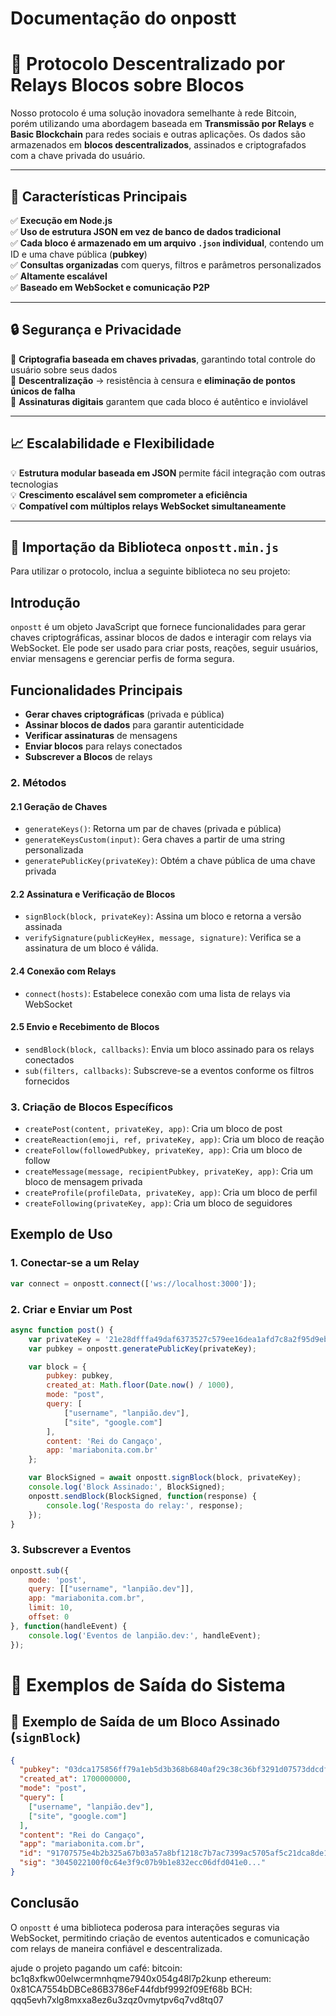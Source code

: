 # Documentação do onpostt
# 📌 Protocolo Descentralizado por Relays Blocos sobre Blocos

Nosso protocolo é uma solução inovadora semelhante à rede Bitcoin, porém utilizando uma abordagem baseada em **Transmissão por Relays** e **Basic Blockchain** para redes sociais e outras aplicações. Os dados são armazenados em **blocos descentralizados**, assinados e criptografados com a chave privada do usuário.

---

## 🔹 Características Principais
✅ **Execução em Node.js**  
✅ **Uso de estrutura JSON em vez de banco de dados tradicional**  
✅ **Cada bloco é armazenado em um arquivo `.json` individual**, contendo um ID e uma chave pública (**pubkey**)  
✅ **Consultas organizadas** com querys, filtros e parâmetros personalizados  
✅ **Altamente escalável**  
✅ **Baseado em WebSocket e comunicação P2P**  

---

## 🔒 Segurança e Privacidade

🔹 **Criptografia baseada em chaves privadas**, garantindo total controle do usuário sobre seus dados  
🔹 **Descentralização** → resistência à censura e **eliminação de pontos únicos de falha**  
🔹 **Assinaturas digitais** garantem que cada bloco é autêntico e inviolável  

---

## 📈 Escalabilidade e Flexibilidade

💡 **Estrutura modular baseada em JSON** permite fácil integração com outras tecnologias  
💡 **Crescimento escalável sem comprometer a eficiência**  
💡 **Compatível com múltiplos relays WebSocket simultaneamente**  

---

## 🔗 Importação da Biblioteca `onpostt.min.js`

Para utilizar o protocolo, inclua a seguinte biblioteca no seu projeto:

<script src="onpostt.min.js"></script>

## Introdução

`onpostt` é um objeto JavaScript que fornece funcionalidades para gerar chaves criptográficas, assinar blocos de dados e interagir com relays via WebSocket. Ele pode ser usado para criar posts, reações, seguir usuários, enviar mensagens e gerenciar perfis de forma segura.

## Funcionalidades Principais

- **Gerar chaves criptográficas** (privada e pública)
- **Assinar blocos de dados** para garantir autenticidade
- **Verificar assinaturas** de mensagens
- **Enviar blocos** para relays conectados
- **Subscrever a Blocos** de relays


### 2. Métodos

#### 2.1 Geração de Chaves

- `generateKeys()`: Retorna um par de chaves (privada e pública)
- `generateKeysCustom(input)`: Gera chaves a partir de uma string personalizada
- `generatePublicKey(privateKey)`: Obtém a chave pública de uma chave privada

#### 2.2 Assinatura e Verificação de Blocos

- `signBlock(block, privateKey)`: Assina um bloco e retorna a versão assinada
- `verifySignature(publicKeyHex, message, signature)`: Verifica se a assinatura de um bloco é válida.
#### 2.4 Conexão com Relays

- `connect(hosts)`: Estabelece conexão com uma lista de relays via WebSocket

#### 2.5 Envio e Recebimento de Blocos

- `sendBlock(block, callbacks)`: Envia um bloco assinado para os relays conectados
- `sub(filters, callbacks)`: Subscreve-se a eventos conforme os filtros fornecidos

### 3. Criação de Blocos Específicos

- `createPost(content, privateKey, app)`: Cria um bloco de post
- `createReaction(emoji, ref, privateKey, app)`: Cria um bloco de reação
- `createFollow(followedPubkey, privateKey, app)`: Cria um bloco de follow
- `createMessage(message, recipientPubkey, privateKey, app)`: Cria um bloco de mensagem privada
- `createProfile(profileData, privateKey, app)`: Cria um bloco de perfil
- `createFollowing(privateKey, app)`: Cria um bloco de seguidores

## Exemplo de Uso

### 1. Conectar-se a um Relay

```javascript
var connect = onpostt.connect(['ws://localhost:3000']);
```

### 2. Criar e Enviar um Post

```javascript
async function post() {
    var privateKey = '21e28dfffa49daf6373527c579ee16dea1afd7c8a2f95d9eb2e6aeb0a8d6d3d2';
    var pubkey = onpostt.generatePublicKey(privateKey);  

    var block = {
        pubkey: pubkey,
        created_at: Math.floor(Date.now() / 1000),
        mode: "post",
        query: [
            ["username", "lanpião.dev"],
            ["site", "google.com"]
        ],
        content: 'Rei do Cangaço',
        app: 'mariabonita.com.br'
    };

    var BlockSigned = await onpostt.signBlock(block, privateKey);
    console.log('Block Assinado:', BlockSigned);
    onpostt.sendBlock(BlockSigned, function(response) {
        console.log('Resposta do relay:', response);
    });
}
```

### 3. Subscrever a Eventos

```javascript
onpostt.sub({
    mode: 'post',
    query: [["username", "lanpião.dev"]],
    app: "mariabonita.com.br",
    limit: 10,
    offset: 0
}, function(handleEvent) {
    console.log('Eventos de lanpião.dev:', handleEvent);
});
```

# 🔹 Exemplos de Saída do Sistema

## 📌 Exemplo de Saída de um Bloco Assinado (`signBlock`)
```json
{
  "pubkey": "03dca175856ff79a1eb5d3b368b6840af29c38c36bf3291d07573ddcdf59110523",
  "created_at": 1700000000,
  "mode": "post",
  "query": [
    ["username", "lanpião.dev"],
    ["site", "google.com"]
  ],
  "content": "Rei do Cangaço",
  "app": "mariabonita.com.br",
  "id": "91707575e4b2b325a67b03a57a8bf1218c7b7ac7399ac5705af5c21dca8de18a",
  "sig": "3045022100f0c64e3f9c07b9b1e832ecc06dfd041e0..."
}
```

## Conclusão
O `onpostt` é uma biblioteca poderosa para interações seguras via WebSocket, permitindo criação de eventos autenticados e comunicação com relays de maneira confiável e descentralizada.


ajude o projeto pagando um café: 
bitcoin: bc1q8xfkw00elwcermnhqme7940x054g48l7p2kunp
ethereum: 0x81CA7554bDBCe86B3786eF44fdbf9992f09Ef68b
BCH: qqq5evh7xlg8mxxa8ez6u3zqz0vmytpv6q7vd8tq07
